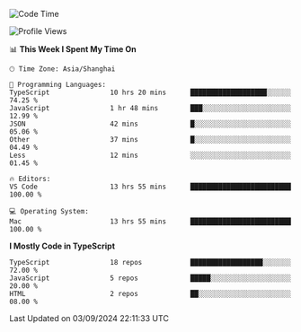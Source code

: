 <!--START_SECTION:waka-->
![Code Time](http://img.shields.io/badge/Code%20Time-6%2C595%20hrs%2014%20mins-blue)

![Profile Views](http://img.shields.io/badge/Profile%20Views-7-blue)

📊 **This Week I Spent My Time On** 

```text
🕑︎ Time Zone: Asia/Shanghai

💬 Programming Languages: 
TypeScript               10 hrs 20 mins      ███████████████████░░░░░░   74.25 % 
JavaScript               1 hr 48 mins        ███░░░░░░░░░░░░░░░░░░░░░░   12.99 % 
JSON                     42 mins             █░░░░░░░░░░░░░░░░░░░░░░░░   05.06 % 
Other                    37 mins             █░░░░░░░░░░░░░░░░░░░░░░░░   04.49 % 
Less                     12 mins             ░░░░░░░░░░░░░░░░░░░░░░░░░   01.45 % 

🔥 Editors: 
VS Code                  13 hrs 55 mins      █████████████████████████   100.00 % 

💻 Operating System: 
Mac                      13 hrs 55 mins      █████████████████████████   100.00 % 
```

**I Mostly Code in TypeScript** 

```text
TypeScript               18 repos            ██████████████████░░░░░░░   72.00 % 
JavaScript               5 repos             █████░░░░░░░░░░░░░░░░░░░░   20.00 % 
HTML                     2 repos             ██░░░░░░░░░░░░░░░░░░░░░░░   08.00 % 
```




 Last Updated on 03/09/2024 22:11:33 UTC
<!--END_SECTION:waka-->

